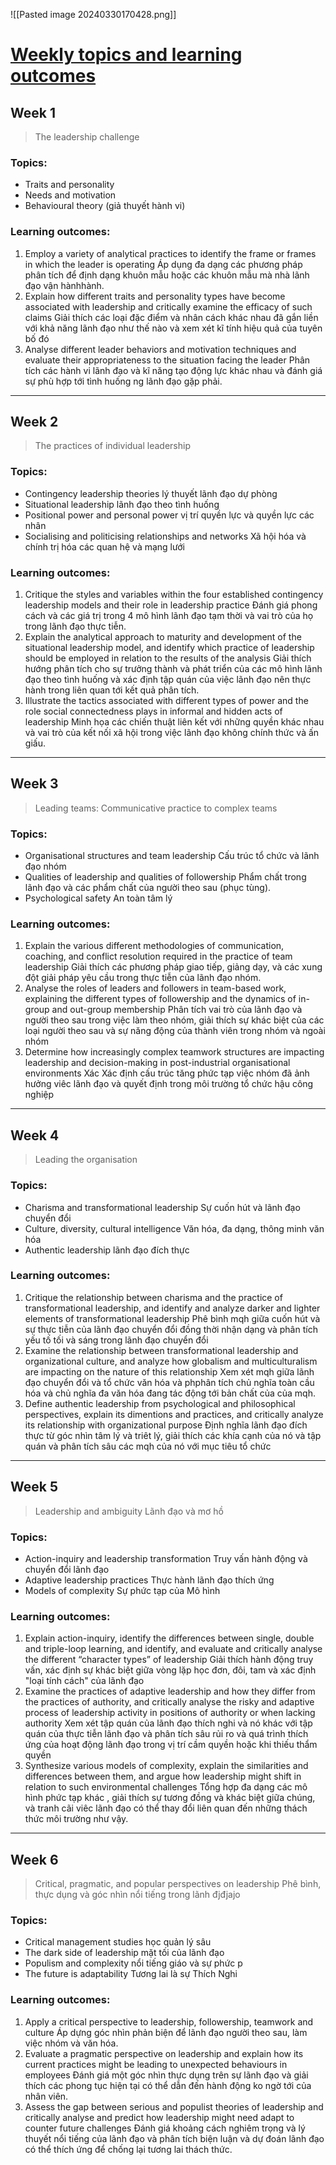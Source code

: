 ![[Pasted image 20240330170428.png]]

# [Weekly topics and learning outcomes](https://www.coursera.org/learn/leadership-adapt-your-style/supplement/DCkdW/course-overview)

## Week 1
>The leadership challenge

### Topics:
- Traits and personality
- Needs and motivation
- Behavioural theory (giả thuyết hành vi)

### Learning outcomes:

1. Employ a variety of analytical practices to identify the frame or frames in which the leader is operating
    Áp dụng đa dạng các phương pháp phân tích để định dạng khuôn mẫu hoặc các khuôn mẫu mà nhà lãnh đạo vận hànhhành.
2. Explain how different traits and personality types have become associated with leadership and critically examine the efficacy of such claims
    Giải thích các loại đặc điểm và nhân cách khác nhau đã gắn liền với khả năng lãnh đạo như thế nào và xem xét kĩ tính hiệu quả của tuyên bố đó
3. Analyse different leader behaviors and motivation techniques and evaluate their appropriateness to the situation facing the leader
	Phân tích các hành vi lãnh đạo và kĩ năng tạo động lực khác nhau và đánh giá sự phù hợp tới tình huống ng lãnh đạo gặp phải.


---

## Week 2
> The practices of individual leadership

### Topics:

- Contingency leadership theories
    lý thuyết lãnh đạo dự phòng
- Situational leadership
    lãnh đạo theo tình huống
- Positional power and personal power
    vị trí quyền lực và quyền lực các nhân
- Socialising and politicising relationships and networks
	Xã hội hóa và chính trị hóa các quan hệ và mạng lưới

### Learning outcomes:

1. Critique the styles and variables within the four established contingency leadership models and their role in leadership practice
    Đánh giá phong cách và các giá trị trong 4 mô hình lãnh đạo tạm thời và vai trò của họ trong lãnh đạo thực tiễn.
2. Explain the analytical approach to maturity and development of the situational leadership model, and identify which practice of leadership should be employed in relation to the results of the analysis
	Giải thích  hướng phân tích cho sự trưởng thành và phát triển của các mô hình lãnh đạo theo tình huống và xác định tập quán của việc lãnh đạo nên thực hành trong liên quan tới kết quả phân tích.
3. Illustrate the tactics associated with different types of power and the role social connectedness plays in informal and hidden acts of leadership
	Minh họa các chiến thuật liên kết với những quyền khác nhau và vai trò của kết nối xã hội trong việc lãnh đạo không chính thức và ấn giấu.
	

---

## Week 3
> Leading teams: Communicative practice to complex teams


### Topics:

- Organisational structures and team leadership
  Cấu trúc tổ chức và lãnh đạo nhóm   
- Qualities of leadership and qualities of followership
    Phẩm chất trong lãnh đạo và các phẩm chất của người theo sau (phục tùng).  
- Psychological safety
    An toàn tâm lý 

### Learning outcomes:

1. Explain the various different methodologies of communication, coaching, and conflict resolution required in the practice of team leadership
    Giải thích các phương pháp giao tiếp, giảng dạy, và các xung đột giải pháp yêu cầu trong thực tiễn của lãnh đạo nhóm.
2. Analyse the roles of leaders and followers in team-based work, explaining the different types of followership and the dynamics of in-group and out-group membership
    Phân tích vai trò của lãnh đạo và người theo sau trong việc làm theo nhóm, giải thích sự khác biệt của các loại người theo sau và sự năng động của thành viên trong nhóm và ngoài nhóm   
3. Determine how increasingly complex teamwork structures are impacting leadership and decision-making in post-industrial organisational environments
	Xác 
	Xác định cấu trúc tăng phức tạp việc nhóm đã ảnh hưởng viêc lãnh đạo  và quyết định trong môi trường tổ chức hậu công nghiệp 


---

## Week 4
> Leading the organisation

### Topics:

- Charisma and transformational leadership
    Sự cuốn hút và lãnh đạo chuyển đổi 
- Culture, diversity, cultural intelligence
    Văn hóa, đa dạng, thông minh văn hóa
- Authentic leadership
    lãnh đạo đích thực

### Learning outcomes:

1. Critique the relationship between charisma and the practice of transformational leadership, and identify and analyze darker and lighter elements of transformational leadership
    Phê bình mqh giữa cuốn hút và sự thực tiễn của lãnh đạo chuyển đổi đồng thời nhận dạng và phân tích yếu tố tối và sáng trong lãnh đạo chuyển đổi 
2. Examine the relationship between transformational leadership and organizational culture, and analyze how globalism and multiculturalism are impacting on the nature of this relationship
    Xem xét mqh giữa lãnh đạo chuyển đổi và tổ chức văn hóa và phphân tích chủ nghĩa toàn cầu hóa và chủ nghĩa đa văn hóa đang tác động tới bản chất của của mqh. 
3. Define authentic leadership from psychological and philosophical perspectives, explain its dimentions and practices, and critically analyze its relationship with organizational purpose
	Định nghĩa lãnh đạo đích thực từ góc nhìn tâm lý và triêt lý, giải thích các khía cạnh của nó và tập quán và phân tích sâu các mqh của nó với mục tiêu tổ chức 


---

## Week 5
> Leadership and ambiguity
	Lãnh đạo và mơ hồ

### Topics:

- Action-inquiry and leadership transformation
	Truy vấn hành động và chuyển đổi lãnh đạo 
- Adaptive leadership practices
	Thực hành lãnh đạo thích ứng
- Models of complexity
    Sự phức tạp của Mô hình 

### Learning outcomes:

1. Explain action-inquiry, identify the differences between single, double and triple-loop learning, and identify, and evaluate and critically analyse the different “character types” of leadership
    Giải thích hành động truy vấn, xác định sự khác biệt giữa vòng lặp học đơn, đôi, tam và xác định "loại tính cách" của lãnh đạo
2. Examine the practices of adaptive leadership and how they differ from the practices of authority, and critically analyse the risky and adaptive process of leadership activity in positions of authority or when lacking authority
    Xem xét tập quán của lãnh đạo thích nghi và nó khác với tập quán của thực tiễn lãnh đạo và phân tích sâu rủi ro và quá trình thích ứng của hoạt động lãnh đạo trong vị trí cầm quyền hoặc khi thiếu thẩm quyền   
3. Synthesize various models of complexity, explain the similarities and differences between them, and argue how leadership might shift in relation to such environmental challenges
	Tổng hợp đa dạng các mô hình phức tạp khác , giải thích sự tương đồng và khác biệt giữa chúng, và tranh cãi viêc lãnh đạo có thể thay đổi liên quan đến những thách thức môi trường như vậy.


---

## Week 6
> Critical, pragmatic, and popular perspectives on leadership
	Phê bình, thực dụng và góc nhìn nổi tiếng trong lãnh đjđjajo

### Topics:

- Critical management studies
    học quản lý sâu
- The dark side of leadership
    mặt tối của lãnh đạo
- Populism and complexity
    nổi tiếng giáo và sự phức p
- The future is adaptability
    Tương lai là sự Thích Nghi

### Learning outcomes:

1. Apply a critical perspective to leadership, followership, teamwork and culture
    Áp dựng góc nhìn phản biện để lãnh đạo người theo sau, làm việc nhóm và văn hóa.
2. Evaluate a pragmatic perspective on leadership and explain how its current practices might be leading to unexpected behaviours in employees
    Đánh giá một góc nhìn thực dụng trên sự lãnh đạo và giải thích các phong tục hiện tại có thể dẫn đến hành động ko ngờ tới của nhân viên. 
3. Assess the gap between serious and populist theories of leadership and critically analyse and predict how leadership might need adapt to counter future challenges
	Đánh giá khoảng cách nghiêm trọng và lý thuyết nổi tiếng của lãnh đạo và phân tích biện luận và dự đoán lãnh đạo có thể thích ứng để chống lại tương lai thách thức. 
